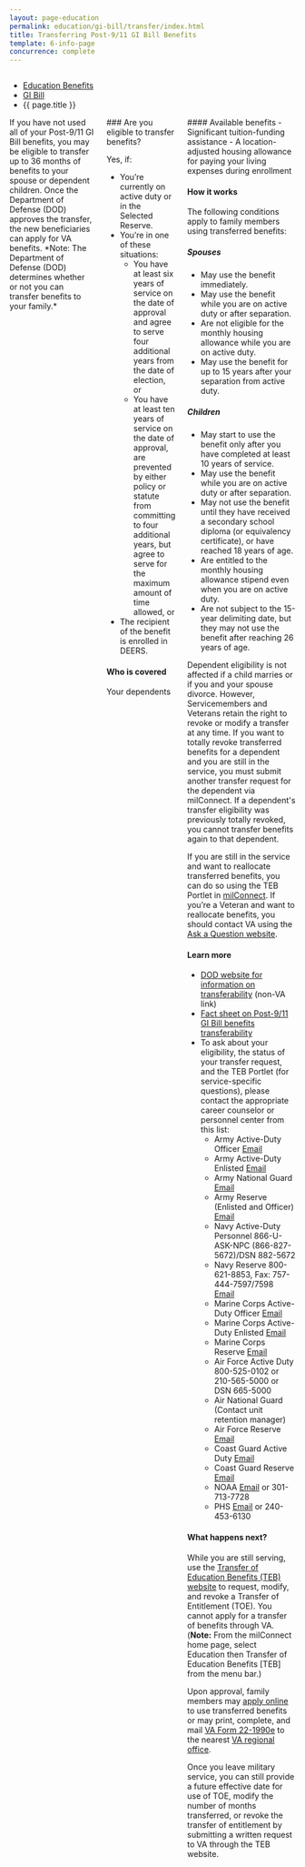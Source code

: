 ```yaml
---
layout: page-education
permalink: education/gi-bill/transfer/index.html
title: Transferring Post-9/11 GI Bill Benefits
template: 6-info-page
concurrence: complete
---
```


<div class="splash" markdown="0">
<div class="row" markdown="0">
<div class="small-12 columns" markdown="0">

<ul class="breadcrumbs" role="menubar" aria-label="Primary">
<li class="parent"><a href="/education/">Education Benefits</a></li>
<li class="parent"><a href="/education/gi-bill/">GI Bill</a></li>
<li class="active">{{ page.title }}</li>
</ul>

</div>
</div>
</div>

<div class="main" role="main" markdown="0">

<div class="section one" markdown="0">
<div class="primary" markdown="0">
<div class="row" markdown="0">
<div class="small-12 columns" markdown="1">
<div markdown="1">
If you have not used all of your Post-9/11 GI Bill benefits, you may be eligible to transfer up to 36 months of benefits to your spouse or dependent children. Once the Department of Defense (DOD) approves the transfer, the new beneficiaries can apply for VA benefits. *Note: The Department of Defense (DOD) determines whether or not you can transfer benefits to your family.*
</div>
<div class="call-out" markdown="1">
### Are you eligible to transfer benefits?

Yes, if:

- You’re currently on active duty or in the Selected Reserve.
- You’re in one of these situations:
   - You have at least six years of service on the date of approval and agree to serve four additional years from the date of election, or
   - You have at least ten years of service on the date of approval, are prevented by either policy or statute from committing to four additional years, but agree to serve for the maximum amount of time allowed, or
- The recipient of the benefit is enrolled in DEERS.


#### Who is covered
Your dependents
</div>
<div markdown="1">
#### Available benefits
- Significant tuition-funding assistance
- A location-adjusted housing allowance for paying your living expenses during enrollment

#### How it works

The following conditions apply to family members using transferred benefits:

##### Spouses

- May use the benefit immediately.
- May use the benefit while you are on active duty or after separation.
- Are not eligible for the monthly housing allowance while you are on active duty.
- May use the benefit for up to 15 years after your separation from active duty.

##### Children
- May start to use the benefit only after you have completed at least 10 years of service.
- May use the benefit while you are on active duty or after separation.
- May not use the benefit until they have received a secondary school diploma (or equivalency certificate), or have reached 18 years of age.
- Are entitled to the monthly housing allowance stipend even when you are on active duty.
- Are not subject to the 15-year delimiting date, but they may not use the benefit after reaching 26 years of age.

Dependent eligibility is not affected if a child marries or if you and your spouse divorce. However, Servicemembers and Veterans retain the right to revoke or modify a transfer at any time. If you want to totally revoke transferred benefits for a dependent and you are still in the service, you must submit another transfer request for the dependent via milConnect. If a dependent's transfer eligibility was previously totally revoked, you cannot transfer benefits again to that dependent.

If you are still in the service and want to reallocate transferred benefits, you can do so using the TEB Portlet in [milConnect](https://www.dmdc.osd.mil/milconnect). If you’re a Veteran and want to reallocate benefits, you should contact VA using the [Ask a Question website](http://gibill.custhelp.com).

#### Learn more

- [DOD website for information on transferability](http://archive.defense.gov/Home/Features/2009/0409_gibill/) (non-VA link)
- [Fact sheet on Post-9/11 GI Bill benefits transferability](http://www.benefits.va.gov/gibill/docs/factsheets/Transferability_Factsheet.pdf)
- To ask about your eligibility, the status of your transfer request, and the TEB Portlet (for service-specific questions), please contact the appropriate career counselor or personnel center from this list:
  - Army Active-Duty Officer  [Email](mailto:usarmy.knox.hrc.mbx.tagd-post-911-gi-bill@mail.mil)
  - Army Active-Duty Enlisted  [Email](mailto:usarmy.knox.hrc.mbx.tagd-post-911-gi-bill@mail.mil)
  - Army National Guard  [Email](mailto:ng.robinson.ngb-arng-pec.mbx.arng-hrm-o-gi-bill-ch33@mail.mil)
  - Army Reserve (Enlisted and Officer)  [Email](mailto:usarmy.knox.hrc.mbx.tagd-post-911-gi-bill@mail.mil)
  - Navy Active-Duty Personnel  866-U-ASK-NPC (866-827-5672)/DSN 882-5672
  - Navy Reserve  800-621-8853, Fax: 757-444-7597/7598  [Email](mailto:cnrfc_post911gibill@navy.mil)
  - Marine Corps Active-Duty Officer  [Email](mailto:Angelo.Valadez@usmc.mil)
  - Marine Corps Active-Duty Enlisted  [Email](mailto:Michael.A.Peck@usmc.mil)
  - Marine Corps Reserve  [Email](mailto:smb_manpower.cmt@usmc.mil)
  - Air Force Active Duty  800-525-0102 or 210-565-5000 or DSN 665-5000
  - Air National Guard  (Contact unit retention manager)
  - Air Force Reserve  [Email](mailto:julia.williamson@us.af.mil)
  - Coast Guard Active Duty  [Email](mailto:reidus.stokes@uscg.mil)
  - Coast Guard Reserve  [Email](mailto:reserveVAeducation@uscg.mil)
  - NOAA  [Email](mailto:Gregory.Raymond@noaa.gov) or 301-713-7728
  - PHS  [Email](mailto:OCCOHelpdesk@hhs.gov) or 240-453-6130


#### What happens next?

While you are still serving, use the [Transfer of Education Benefits (TEB) website](https://www.dmdc.osd.mil/milconnect/faces/faqs?_adf.ctrl-state=c4t1chkk8_4) to request, modify, and revoke a Transfer of Entitlement (TOE). You cannot apply for a transfer of benefits through VA. (**Note:** From the milConnect home page, select Education then Transfer of Education Benefits [TEB] from the menu bar.)

Upon approval, family members may [apply online](http://vabenefits.vba.va.gov/vonapp/main.asp) to use transferred benefits or may  print, complete, and mail [VA Form 22-1990e](http://www.vba.va.gov/pubs/forms/VBA-22-1990e-ARE.pdf) to the nearest [VA regional office](/facility-locator/).

Once you leave military service, you can still provide a future effective date for use of TOE, modify the number of months transferred, or revoke the transfer of entitlement by submitting a written request to VA through the TEB website.
</div>
</div>
</div>
</div>


</div>
